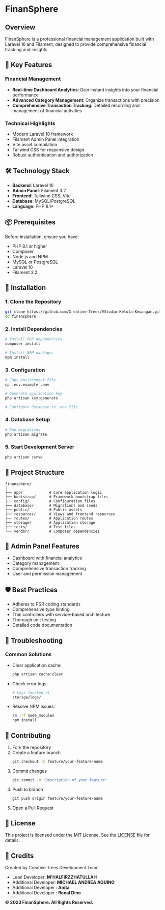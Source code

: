 # FinanSphere

## Overview

FinanSphere is a professional financial management application built with Laravel 10 and Filament, designed to provide comprehensive financial tracking and insights.

## 🌟 Key Features

### Financial Management
- **Real-time Dashboard Analytics**: Gain instant insights into your financial performance
- **Advanced Category Management**: Organize transactions with precision
- **Comprehensive Transaction Tracking**: Detailed recording and management of financial activities

### Technical Highlights
- Modern Laravel 10 framework
- Filament Admin Panel integration
- Vite asset compilation
- Tailwind CSS for responsive design
- Robust authentication and authorization

## 🛠 Technology Stack

- **Backend**: Laravel 10
- **Admin Panel**: Filament 3.2
- **Frontend**: Tailwind CSS, Vite
- **Database**: MySQL/PostgreSQL
- **Language**: PHP 8.1+

## 📦 Prerequisites

Before installation, ensure you have:
- PHP 8.1 or higher
- Composer
- Node.js and NPM
- MySQL or PostgreSQL
- Laravel 10
- Filament 3.2

## 🚀 Installation

### 1. Clone the Repository

```bash
git clone https://github.com/Creative-Trees/VStudio-Kelola-Keuangan.git
cd finansphere
```

### 2. Install Dependencies

```bash
# Install PHP dependencies
composer install

# Install NPM packages
npm install
```

### 3. Configuration

```bash
# Copy environment file
cp .env.example .env

# Generate application key
php artisan key:generate

# Configure database in .env file
```

### 4. Database Setup

```bash
# Run migrations
php artisan migrate
```

### 5. Start Development Server

```bash
php artisan serve
```

## 📂 Project Structure

```
finansphere/
│
├── app/            # Core application logic
├── bootstrap/      # Framework bootstrap files
├── config/         # Configuration files
├── database/       # Migrations and seeds
├── public/         # Public assets
├── resources/      # Views and frontend resources
├── routes/         # Application routes
├── storage/        # Application storage
├── tests/          # Test files
└── vendor/         # Composer dependencies
```

## 🔧 Admin Panel Features

- Dashboard with financial analytics
- Category management
- Comprehensive transaction tracking
- User and permission management

## 🛡 Best Practices

- Adheres to PSR coding standards
- Comprehensive type hinting
- Thin controllers with service-based architecture
- Thorough unit testing
- Detailed code documentation

## 🐞 Troubleshooting

### Common Solutions

- Clear application cache:
  ```bash
  php artisan cache:clear
  ```

- Check error logs:
  ```bash
  # Logs located at
  storage/logs/
  ```

- Resolve NPM issues:
  ```bash
  rm -rf node_modules
  npm install
  ```

## 🤝 Contributing

1. Fork the repository
2. Create a feature branch
   ```bash
   git checkout -b feature/your-feature-name
   ```
3. Commit changes
   ```bash
   git commit -m "Description of your feature"
   ```
4. Push to branch
   ```bash
   git push origin feature/your-feature-name
   ```
5. Open a Pull Request

## 📜 License

This project is licensed under the MIT License. See the [LICENSE](LICENSE) file for details.

## 🙌 Credits

Created by Creative Trees Development Team
- Lead Developer: **M'HALFIRZZHATULLAH**
- Additional Developer: **MICHAEL ANDREA AQUINO**
- Additional Developer : **Anita**
- Additional Developer : **Ronal Dino**

**© 2023 FinanSphere. All Rights Reserved.**
